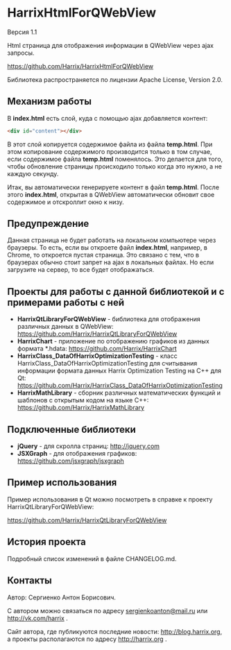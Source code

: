 HarrixHtmlForQWebView
=====================

Версия 1.1

Html страница для отображения информации в QWebView через ajax запросы.

https://github.com/Harrix/HarrixHtmlForQWebView

Библиотека распространяется по лицензии Apache License, Version 2.0.

Механизм работы
---------------

В **index.html** есть слой, куда с помощью ajax добавляется контент:

```html
<div id="content"></div>
```

В этот слой копируется содержимое файла из файла **temp.html**. При этом копирование содержимого производится только в том случае, если содержимое файла **temp.html** поменялось. Это делается для того, чтобы обновление страницы происходило только когда это нужно, а не каждую секунду.

Итак, вы автоматически генерируете контент в файл **temp.html**. После этого **index.html**, открытая в QWebView автоматически обновит свое содержимое и отскроллит окно к низу.

Предупреждение
--------------

Данная страница не будет работать на локальном компьютере через браузеры. То есть, если вы откроете файл **index.html**, например, в Chrome, то откроется пустая страница. Это связано с тем, что в браузерах обычно стоит запрет на ajax в локальных файлах. Но если загрузите на сервер, то все будет отображаться.

Проекты для работы с данной библиотекой и с примерами работы с ней
------------------------------------------------------------------

 * **HarrixQtLibraryForQWebView** - библиотека для отображения различных данных в QWebView: https://github.com/Harrix/HarrixQtLibraryForQWebView
 * **HarrixChart** - приложение по отображению графиков из данных формата *.hdata: https://github.com/Harrix/HarrixChart
 * **HarrixClass_DataOfHarrixOptimizationTesting** - класс HarrixClass_DataOfHarrixOptimizationTesting для считывания информации формата данных Harrix Optimization Testing на C++ для Qt: https://github.com/Harrix/HarrixClass_DataOfHarrixOptimizationTesting
 * **HarrixMathLibrary** - сборник различных математических функций и шаблонов с открытым кодом на языке C++: https://github.com/Harrix/HarrixMathLibrary

Подключенные библиотеки
-----------------------
 * **jQuery** - для скролла страниц: http://jquery.com
 * **JSXGraph** - для отображения графиков: https://github.com/jsxgraph/jsxgraph

Пример использования
--------------------

Пример использования в Qt можно посмотреть в справке к проекту HarrixQtLibraryForQWebView:

https://github.com/Harrix/HarrixQtLibraryForQWebView

История проекта
---------------

Подробный список изменений в файле CHANGELOG.md.

Контакты
--------

Автор: Сергиенко Антон Борисович.

С автором можно связаться по адресу sergienkoanton@mail.ru или  http://vk.com/harrix .

Сайт автора, где публикуются последние новости: http://blog.harrix.org, а проекты располагаются по адресу http://harrix.org .